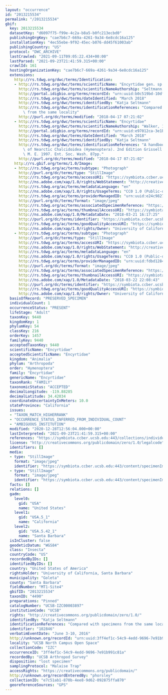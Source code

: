 ```yaml
---
layout: "occurrence"
id: "2013215534"
permalink: "/2013215534"
gbif:
  key: 2013215534
  datasetKey: "d6097f75-f99e-4c2a-b8a5-b0fc213ecbd0"
  publishingOrgKey: "cae7b6c7-669a-4261-9a34-6e8cdc16a125"
  installationKey: "4ec55ebe-9f92-45ec-b076-dd45f61003ab"
  publishingCountry: "US"
  protocol: "DWC_ARCHIVE"
  lastCrawled: "2021-09-11T09:05:22.434+00:00"
  lastParsed: "2021-09-23T21:41:59.315+00:00"
  crawlId: 161
  hostingOrganizationKey: "cae7b6c7-669a-4261-9a34-6e8cdc16a125"
  extensions:
    http://rs.tdwg.org/dwc/terms/Identification:
    - http://rs.tdwg.org/dwc/terms/scientificName: "Encyrtidae gen. sp. OTUENCY005"
      http://rs.tdwg.org/dwc/terms/scientificNameAuthorship: "Seltmann, 2018"
      http://portal.idigbio.org/terms/recordId: "urn:uuid:b0c519bd-10df-4a55-9d27-df5806f37f0f"
      http://rs.tdwg.org/dwc/terms/dateIdentified: "March 2018"
      http://rs.tdwg.org/dwc/terms/identifiedBy: "Katja Seltmann"
      http://rs.tdwg.org/dwc/terms/identificationReferences: "Compared with specimens\
        \ from the same locality"
      http://purl.org/dc/terms/modified: "2018-04-17 07:21:02"
    - http://rs.tdwg.org/dwc/terms/scientificName: "Encyrtidae"
      http://rs.tdwg.org/dwc/terms/scientificNameAuthorship: "Walker, 1837"
      http://portal.idigbio.org/terms/recordId: "urn:uuid:e97012ca-3e1b-45bc-b7bb-a381e10aeaef"
      http://rs.tdwg.org/dwc/terms/dateIdentified: "March 2018"
      http://rs.tdwg.org/dwc/terms/identifiedBy: "Katja Seltmann"
      http://rs.tdwg.org/dwc/terms/identificationReferences: "A handbook of the families\
        \ of Nearctic Chalcidoidea (Hymenoptera). 2nd Edition Grissell E.E., Schauff\
        \ M. E. 1997. Ent. Soc. Wash. 87pp."
      http://purl.org/dc/terms/modified: "2018-04-17 07:21:02"
    http://rs.gbif.org/terms/1.0/Image:
    - http://rs.tdwg.org/ac/terms/subtype: "Photograph"
      http://purl.org/dc/terms/type: "StillImage"
      http://rs.tdwg.org/ac/terms/accessURI: "https://symbiota.ccber.ucsb.edu:443/content/specimenImages/UCSB_IZC/UCSB-IZC00003/2018-03-21_155632_1521674245_lg.jpg"
      http://ns.adobe.com/xap/1.0/rights/WebStatement: "http://creativecommons.org/publicdomain/zero/1.0/"
      http://rs.tdwg.org/ac/terms/metadataLanguage: "en"
      http://ns.adobe.com/xap/1.0/rights/UsageTerms: "CC0 1.0 (Public-domain)"
      http://rs.tdwg.org/ac/terms/providerManagedID: "urn:uuid:e24c9827-23eb-4f22-ba0e-821c383ba4eb"
      http://purl.org/dc/terms/format: "image/jpeg"
      http://rs.tdwg.org/ac/terms/associatedSpecimenReference: "https://symbiota.ccber.ucsb.edu:443/collections/individual/index.php?occid=102846"
      http://rs.tdwg.org/ac/terms/thumbnailAccessURI: "https://symbiota.ccber.ucsb.edu:443/content/specimenImages/UCSB_IZC/UCSB-IZC00003/2018-03-21_155632_1521674245_tn.jpg"
      http://ns.adobe.com/xap/1.0/MetadataDate: "2018-03-21 16:17:25"
      http://purl.org/dc/terms/identifier: "https://symbiota.ccber.ucsb.edu:443/content/specimenImages/UCSB_IZC/UCSB-IZC00003/2018-03-21_155632_1521674245_lg.jpg"
      http://rs.tdwg.org/ac/terms/goodQualityAccessURI: "https://symbiota.ccber.ucsb.edu:443/content/specimenImages/UCSB_IZC/UCSB-IZC00003/2018-03-21_155632_1521674245.jpg"
      http://ns.adobe.com/xap/1.0/rights/Owner: "University of California, Santa Barbara"
    - http://rs.tdwg.org/ac/terms/subtype: "Photograph"
      http://purl.org/dc/terms/type: "StillImage"
      http://rs.tdwg.org/ac/terms/accessURI: "https://symbiota.ccber.ucsb.edu:443/content/specimenImages/UCSB_IZC/UCSB-IZC00003/UCSB-IZC00003897_1521781722_lg.jpg"
      http://ns.adobe.com/xap/1.0/rights/WebStatement: "http://creativecommons.org/publicdomain/zero/1.0/"
      http://rs.tdwg.org/ac/terms/metadataLanguage: "en"
      http://ns.adobe.com/xap/1.0/rights/UsageTerms: "CC0 1.0 (Public-domain)"
      http://rs.tdwg.org/ac/terms/providerManagedID: "urn:uuid:fdbd1284-6036-48b7-8aec-722142f142c6"
      http://purl.org/dc/terms/format: "image/jpeg"
      http://rs.tdwg.org/ac/terms/associatedSpecimenReference: "https://symbiota.ccber.ucsb.edu:443/collections/individual/index.php?occid=102846"
      http://rs.tdwg.org/ac/terms/thumbnailAccessURI: "https://symbiota.ccber.ucsb.edu:443/content/specimenImages/UCSB_IZC/UCSB-IZC00003/UCSB-IZC00003897_1521781722_tn.jpg"
      http://ns.adobe.com/xap/1.0/MetadataDate: "2018-03-22 22:08:43"
      http://purl.org/dc/terms/identifier: "https://symbiota.ccber.ucsb.edu:443/content/specimenImages/UCSB_IZC/UCSB-IZC00003/UCSB-IZC00003897_1521781722_lg.jpg"
      http://rs.tdwg.org/ac/terms/goodQualityAccessURI: "https://symbiota.ccber.ucsb.edu:443/content/specimenImages/UCSB_IZC/UCSB-IZC00003/UCSB-IZC00003897_1521781722.jpg"
      http://ns.adobe.com/xap/1.0/rights/Owner: "University of California, Santa Barbara"
  basisOfRecord: "PRESERVED_SPECIMEN"
  individualCount: 1
  occurrenceStatus: "PRESENT"
  lifeStage: "Adult"
  taxonKey: 9440
  kingdomKey: 1
  phylumKey: 54
  classKey: 216
  orderKey: 1457
  familyKey: 9440
  acceptedTaxonKey: 9440
  scientificName: "Encyrtidae"
  acceptedScientificName: "Encyrtidae"
  kingdom: "Animalia"
  phylum: "Arthropoda"
  order: "Hymenoptera"
  family: "Encyrtidae"
  genericName: "Encyrtidae"
  taxonRank: "FAMILY"
  taxonomicStatus: "ACCEPTED"
  decimalLongitude: -119.88285
  decimalLatitude: 34.42034
  coordinateUncertaintyInMeters: 10.0
  stateProvince: "California"
  issues:
  - "TAXON_MATCH_HIGHERRANK"
  - "OCCURRENCE_STATUS_INFERRED_FROM_INDIVIDUAL_COUNT"
  - "AMBIGUOUS_INSTITUTION"
  modified: "2020-12-28T12:56:04.000+00:00"
  lastInterpreted: "2021-09-23T21:41:59.315+00:00"
  references: "https://symbiota.ccber.ucsb.edu:443/collections/individual/index.php?occid=102846"
  license: "http://creativecommons.org/publicdomain/zero/1.0/legalcode"
  identifiers: []
  media:
  - type: "StillImage"
    format: "image/jpeg"
    identifier: "https://symbiota.ccber.ucsb.edu:443/content/specimenImages/UCSB_IZC/UCSB-IZC00003/UCSB-IZC00003897_1521781722_lg.jpg"
  - type: "StillImage"
    format: "image/jpeg"
    identifier: "https://symbiota.ccber.ucsb.edu:443/content/specimenImages/UCSB_IZC/UCSB-IZC00003/2018-03-21_155632_1521674245_lg.jpg"
  facts: []
  relations: []
  gadm:
    level0:
      gid: "USA"
      name: "United States"
    level1:
      gid: "USA.5_1"
      name: "California"
    level2:
      gid: "USA.5.42_1"
      name: "Santa Barbara"
  isInCluster: false
  geodeticDatum: "WGS84"
  class: "Insecta"
  countryCode: "US"
  recordedByIDs: []
  identifiedByIDs: []
  country: "United States of America"
  rightsHolder: "University of California, Santa Barbara"
  municipality: "Goleta"
  county: "Santa Barbara"
  fieldNumber: "MT1-Site4"
  gbifID: "2013215534"
  taxonID: "4490"
  preparations: "Pinned"
  catalogNumber: "UCSB-IZC00003897"
  institutionCode: "UCSB"
  rights: "http://creativecommons.org/publicdomain/zero/1.0/"
  identifiedBy: "Katja Seltmann"
  identificationReferences: "Compared with specimens from the same locality"
  identifier: "102846"
  verbatimEventDate: "June 3-10, 2016"
  http://unknown.org/recordId: "urn:uuid:3ff4ef1c-54c9-4edd-9696-7e91b991c81a"
  locality: "UCSB North Campus Open Space"
  collectionCode: "IZC"
  occurrenceID: "3ff4ef1c-54c9-4edd-9696-7e91b991c81a"
  recordedBy: "UCSB Arthropod Survey"
  disposition: "lost specimen"
  samplingProtocol: "Malaise Trap"
  accessRights: "https://creativecommons.org/publicdomain/"
  http://unknown.org/recordEnteredBy: "phorsley"
  collectionID: "e7c51ab1-870b-4ee8-9d62-092875ffa870"
  georeferenceSources: "GPS"
---
```

